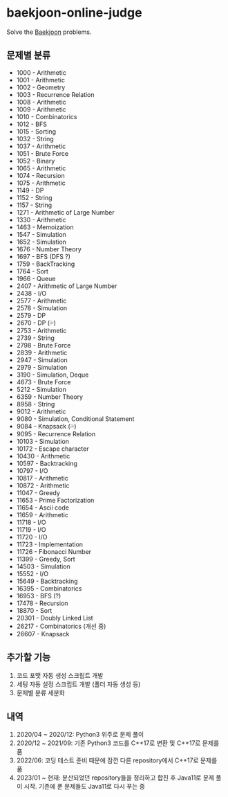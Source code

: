 # baekjoon-online-judge

Solve the [Baekjoon](https://www.acmicpc.net/) problems.

## 문제별 분류

- 1000 - Arithmetic
- 1001 - Arithmetic
- 1002 - Geometry
- 1003 - Recurrence Relation
- 1008 - Arithmetic
- 1009 - Arithmetic
- 1010 - Combinatorics
- 1012 - BFS
- 1015 - Sorting
- 1032 - String
- 1037 - Arithmetic
- 1051 - Brute Force
- 1052 - Binary
- 1065 - Arithmetic
- 1074 - Recursion
- 1075 - Arithmetic
- 1149 - DP
- 1152 - String
- 1157 - String
- 1271 - Arithmetic of Large Number
- 1330 - Arithmetic
- 1463 - Memoization
- 1547 - Simulation
- 1652 - Simulation
- 1676 - Number Theory
- 1697 - BFS (DFS ?)
- 1759 - BackTracking
- 1764 - Sort
- 1966 - Queue
- 2407 - Arithmetic of Large Number
- 2438 - I/O
- 2577 - Arithmetic
- 2578 - Simulation
- 2579 - DP
- 2670 - DP (💦)
- 2753 - Arithmetic
- 2739 - String
- 2798 - Brute Force
- 2839 - Arithmetic
- 2947 - Simulation
- 2979 - Simulation
- 3190 - Simulation, Deque
- 4673 - Brute Force
- 5212 - Simulation
- 6359 - Number Theory
- 8958 - String
- 9012 - Arithmetic
- 9080 - Simulation, Conditional Statement
- 9084 - Knapsack (💦)
- 9095 - Recurrence Relation
- 10103 - Simulation
- 10172 - Escape character
- 10430 - Arithmetic
- 10597 - Backtracking
- 10797 - I/O
- 10817 - Arithmetic
- 10872 - Arithmetic
- 11047 - Greedy
- 11653 - Prime Factorization
- 11654 - Ascii code
- 11659 - Arithmetic
- 11718 - I/O
- 11719 - I/O
- 11720 - I/O
- 11723 - Implementation
- 11726 - Fibonacci Number
- 11399 - Greedy, Sort
- 14503 - Simulation
- 15552 - I/O
- 15649 - Backtracking
- 16395 - Combinatorics
- 16953 - BFS (?)
- 17478 - Recursion
- 18870 - Sort
- 20301 - Doubly Linked List
- 26217 - Combinatorics (개선 중)
- 26607 - Knapsack

## 추가할 기능

1. 코드 포맷 자동 생성 스크립트 개발
2. 세팅 자동 설정 스크립트 개발 (폴더 자동 생성 등)
3. 문제별 분류 세분화

## 내역

1. 2020/04 ~ 2020/12: Python3 위주로 문제 풀이
2. 2020/12 ~ 2021/09: 기존 Python3 코드를 C++17로 변환 및 C++17로 문제를 품
3. 2022/06: 코딩 테스트 준비 때문에 잠깐 다른 repository에서 C++17로 문제를 품
4. 2023/01 ~ 현재: 분산되었던 repository들을 정리하고 합친 후 Java11로 문제 풀이 시작. 기존에 푼 문제들도 Java11로 다시 푸는 중
